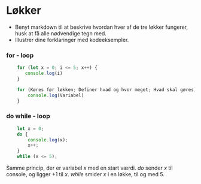 # Løkker #

* Benyt markdown til at beskrive hvordan hver af de tre løkker fungerer, husk at få alle nødvendige tegn med.
* Illustrer dine forklaringer med kodeeksempler.

### for - loop ###
```javascript
    for (let x = 0; i <= 5; x++) {
       console.log(i)
    }

    for (Køres før løkken; Definer hvad og hvor meget; Hvad skal gøres) {
        console.log(Variabel)
    }
```

### do while - loop ###
```javascript
    let x = 0;
    do {
        console.log(x);
        x++;
    } 
    while (x <= 5);
```
Samme princip, der er variabel *x* med en start værdi. 
*do* sender *x* til console, og ligger +1 til *x*.
*while* smider *x* i en løkke, til og med 5.